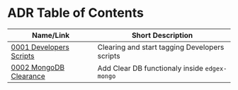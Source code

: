 # ADR Table of Contents

| Name/Link                                          | Short Description                            |
| -------------------------------------------------- | -------------------------------------------- |
| [0001 Developers Scripts](0001-Developer-Scripts-TaggingAndCleanup.md) | Clearing and start tagging Developers scripts |
| [0002 MongoDB Clearance](0002-MongoDB-Clearance.md)| Add Clear DB functionaly inside `edgex-mongo` |                                           
  

